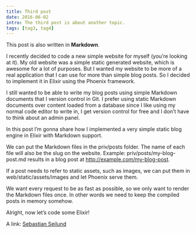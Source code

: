 ```yaml
---
title: Third post
date: 2016-06-02
intro: The third post is about another topic.
tags: [tag3, tag4]
---
```


This post is also written in **Markdown**.

I recently decided to code a new simple website for myself (you’re looking at it). My old website was a simple static generated website, which is awesome for a lot of purposes. But I wanted my website to be more of a real application that I can use for more than simple blog posts. So I decided to implement it in Elixir using the Phoenix framework.

I still wanted to be able to write my blog posts using simple Markdown documents that I version control in Git. I prefer using static Markdown documents over content loaded from a database since I like using my normal code editor to write in, I get version control for free and I don’t have to think about an admin panel.

In this post I’m gonna share how I implemented a very simple static blog engine in Elixir with Markdown support.

We can put the Markdown files in the priv/posts folder. The name of each file will also be the slug on the website. Example: priv/posts/my-blog-post.md results in a blog post at http://example.com/my-blog-post.

If a post needs to refer to static assets, such as images, we can put them in web/static/assets/images and let Phoenix serve them.

We want every request to be as fast as possible, so we only want to render the Markdown files once. In other words we need to keep the compiled posts in memory somehow.

Alright, now let’s code some Elixir!

A link: [Sebastian Seilund](http://www.sebastianseilund.com)
